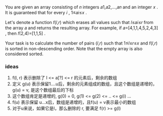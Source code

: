 You are given an array consisting of 𝑛
 integers 𝑎1,𝑎2,…,𝑎𝑛
 and an integer 𝑥
. It is guaranteed that for every 𝑖
, 1≤𝑎𝑖≤𝑥
.

Let's denote a function 𝑓(𝑙,𝑟)
 which erases all values such that 𝑙≤𝑎𝑖≤𝑟
 from the array 𝑎
 and returns the resulting array. For example, if 𝑎=[4,1,1,4,5,2,4,3]
, then 𝑓(2,4)=[1,1,5]
.

Your task is to calculate the number of pairs (𝑙,𝑟)
 such that 1≤𝑙≤𝑟≤𝑥
 and 𝑓(𝑙,𝑟)
 is sorted in non-descending order. Note that the empty array is also considered sorted.

 ### ideas 
 1. f(l, r) 表示删除了 l <= a[?] <= r 的元素后，剩余的数组
 2. 定义 g(u) 表示保留1....u后，剩余的元素组成的数组，且这个数组是递增的，g(u) = v, 是这个数组最后的下标
 3. 这个数组肯定是递增的, g(0) = 0, g(1) <= g(2) <= .. <= g(i) ...
 4. f(u) 表示保留 u...x后，数组是递增的，且f(u) = v表示最小的数组
 5. 对于u来说，如果它是l，那么删除的 r, 要满足 f(r) >= g(l) 